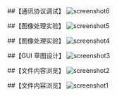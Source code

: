 
##【通讯协议调试】
![screenshot6](https://github.com/prefetchnta/questlab/blob/master/pic/QLAB_006.png)

##【图像处理实验】
![screenshot5](https://github.com/prefetchnta/questlab/blob/master/pic/QLAB_005.jpg)

##【图像处理实验】
![screenshot4](https://github.com/prefetchnta/questlab/blob/master/pic/QLAB_004.jpg)

##【GUI 草图设计】
![screenshot3](https://github.com/prefetchnta/questlab/blob/master/pic/QLAB_003.png)

##【文件内容浏览】
![screenshot2](https://github.com/prefetchnta/questlab/blob/master/pic/QLAB_002.jpg)

##【文件内容浏览】
![screenshot1](https://github.com/prefetchnta/questlab/blob/master/pic/QLAB_001.jpg)

